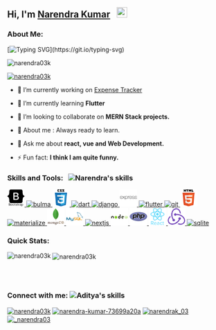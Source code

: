 ## Hi, I'm [Narendra Kumar](https://www.linkedin.com/in/narendra-kumar-73699a20a/) &nbsp; <img src="https://user-images.githubusercontent.com/87755170/184556521-557622be-bb3b-4393-a20c-7a5874983ee8.gif" width="24px" height="24px" />


### About Me:
[![Typing SVG](https://readme-typing-svg.herokuapp.com?font=Segoe+UI&color=%2358A6FF&vCenter=true&lines=I+am+a+Frontend+developer.;I+love+writing+React+codes.;I+am+a+web+designer.;I+can+help+you+with+your+project.)](https://git.io/typing-svg)


<p align="left"> <img src="https://komarev.com/ghpvc/?username=narendra03k&label=Profile%20views&color=0e75b6&style=flat" alt="narendra03k" /> </p>

<p align="left"> <a href="https://twitter.com/narendra03k" target="blank"><img src="https://img.shields.io/twitter/follow/narendra03k?logo=twitter&style=for-the-badge" alt="narendra03k" /></a> </p>

- 🔭 I’m currently working on [Expense Tracker](https://github.com/Narendra03K/Expense-Tracker)

- 🌱 I’m currently learning **Flutter**

- 👯 I’m looking to collaborate on **MERN Stack projects.**

- 📝 About me : Always ready to learn.

- 💬 Ask me about **react, vue and Web Development.**

- ⚡ Fun fact: **I think I am quite funny.**

### Skills and Tools: &nbsp; <img alt="Narendra's skills" width="26px" height="26px" src="https://user-images.githubusercontent.com/87755170/184556702-1fd41654-cbd8-4066-b7cb-a90a12bdc5d1.gif" /> 
<p align="left"> <a href="https://getbootstrap.com" target="_blank" rel="noreferrer"> <img src="https://raw.githubusercontent.com/devicons/devicon/master/icons/bootstrap/bootstrap-plain-wordmark.svg" alt="bootstrap" width="40" height="40"/> </a> <a href="https://bulma.io/" target="_blank" rel="noreferrer"> <img src="https://raw.githubusercontent.com/gilbarbara/logos/804dc257b59e144eaca5bc6ffd16949752c6f789/logos/bulma.svg" alt="bulma" width="40" height="40"/> </a> <a href="https://www.w3schools.com/css/" target="_blank" rel="noreferrer"> <img src="https://raw.githubusercontent.com/devicons/devicon/master/icons/css3/css3-original-wordmark.svg" alt="css3" width="40" height="40"/> </a> <a href="https://dart.dev" target="_blank" rel="noreferrer"> <img src="https://www.vectorlogo.zone/logos/dartlang/dartlang-icon.svg" alt="dart" width="40" height="40"/> </a> <a href="https://www.djangoproject.com/" target="_blank" rel="noreferrer"> <img src="https://cdn.worldvectorlogo.com/logos/django.svg" alt="django" width="40" height="40"/> </a> <a href="https://expressjs.com" target="_blank" rel="noreferrer"> <img src="https://raw.githubusercontent.com/devicons/devicon/master/icons/express/express-original-wordmark.svg" alt="express" width="40" height="40"/> </a> <a href="https://flutter.dev" target="_blank" rel="noreferrer"> <img src="https://www.vectorlogo.zone/logos/flutterio/flutterio-icon.svg" alt="flutter" width="40" height="40"/> </a> <a href="https://git-scm.com/" target="_blank" rel="noreferrer"> <img src="https://www.vectorlogo.zone/logos/git-scm/git-scm-icon.svg" alt="git" width="40" height="40"/> </a> <a href="https://www.w3.org/html/" target="_blank" rel="noreferrer"> <img src="https://raw.githubusercontent.com/devicons/devicon/master/icons/html5/html5-original-wordmark.svg" alt="html5" width="40" height="40"/> </a>  <a href="https://materializecss.com/" target="_blank" rel="noreferrer"> <img src="https://raw.githubusercontent.com/prplx/svg-logos/5585531d45d294869c4eaab4d7cf2e9c167710a9/svg/materialize.svg" alt="materialize" width="40" height="40"/> </a> <a href="https://www.mongodb.com/" target="_blank" rel="noreferrer"> <img src="https://raw.githubusercontent.com/devicons/devicon/master/icons/mongodb/mongodb-original-wordmark.svg" alt="mongodb" width="40" height="40"/> </a> <a href="https://www.mysql.com/" target="_blank" rel="noreferrer"> <img src="https://raw.githubusercontent.com/devicons/devicon/master/icons/mysql/mysql-original-wordmark.svg" alt="mysql" width="40" height="40"/> </a> <a href="https://nextjs.org/" target="_blank" rel="noreferrer"> <img src="https://cdn.worldvectorlogo.com/logos/nextjs-2.svg" alt="nextjs" width="40" height="40"/> </a> <a href="https://nodejs.org" target="_blank" rel="noreferrer"> <img src="https://raw.githubusercontent.com/devicons/devicon/master/icons/nodejs/nodejs-original-wordmark.svg" alt="nodejs" width="40" height="40"/> </a> <a href="https://www.php.net" target="_blank" rel="noreferrer"> <img src="https://raw.githubusercontent.com/devicons/devicon/master/icons/php/php-original.svg" alt="php" width="40" height="40"/> </a> <a href="https://reactjs.org/" target="_blank" rel="noreferrer"> <img src="https://raw.githubusercontent.com/devicons/devicon/master/icons/react/react-original-wordmark.svg" alt="react" width="40" height="40"/> </a> <a href="https://redux.js.org" target="_blank" rel="noreferrer"> <img src="https://raw.githubusercontent.com/devicons/devicon/master/icons/redux/redux-original.svg" alt="redux" width="40" height="40"/> </a> <a href="https://www.sqlite.org/" target="_blank" rel="noreferrer"> <img src="https://www.vectorlogo.zone/logos/sqlite/sqlite-icon.svg" alt="sqlite" width="40" height="40"/> </a>  </p>

<h3 align="left">Quick Stats:</h3>

<p><img align="left" src="https://github-readme-stats.vercel.app/api/top-langs?username=narendra03k&&theme=dark&hide=TCL" alt="narendra03k" /></p>

<p>&nbsp;<img align="center" src="https://github-readme-stats.vercel.app/api?username=narendra03k&show_icons=true&theme=tokyonight&count_private=true&line_height=33" alt="narendra03k" /></p>


<br/>
<br/>

### Connect with me: <img alt="Aditya's skills" width="64px" height="30px" src="https://user-images.githubusercontent.com/87755170/184556805-158da890-3181-4a36-a6e0-9dbd1b0d07ac.gif" />
<p align="left">
<a href="https://twitter.com/narendra03k" target="blank"><img align="center" src="https://raw.githubusercontent.com/rahuldkjain/github-profile-readme-generator/master/src/images/icons/Social/twitter.svg" alt="narendra03k" height="30" width="40" /></a>
<a href="https://linkedin.com/in/narendra-kumar-73699a20a" target="blank"><img align="center" src="https://raw.githubusercontent.com/rahuldkjain/github-profile-readme-generator/master/src/images/icons/Social/linked-in-alt.svg" alt="narendra-kumar-73699a20a" height="30" width="40" /></a>
<a href="https://www.hackerrank.com/narendrak_03" target="blank"><img align="center" src="https://raw.githubusercontent.com/rahuldkjain/github-profile-readme-generator/master/src/images/icons/Social/hackerrank.svg" alt="narendrak_03" height="30" width="40" /></a>
<a href="https://instagram.com/_narendra03" target="blank"><img align="center" src="https://raw.githubusercontent.com/rahuldkjain/github-profile-readme-generator/master/src/images/icons/Social/instagram.svg" alt="_narendra03" height="30" width="40" /></a>

</p>
